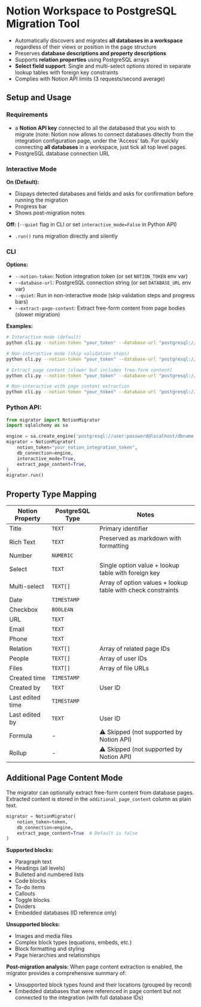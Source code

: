 # Notion Workspace to PostgreSQL Migration Tool

- Automatically discovers and migrates **all databases in a workspace** regardless of their views or position in the page structure
- Preserves **database descriptions and property descriptions**
- Supports **relation properties** using PostgreSQL arrays
- **Select field support**: Single and multi-select options stored in separate lookup tables with foreign key constraints
- Complies with Notion API limits (3 requests/second average)

## Setup and Usage

### Requirements
- a **Notion API key** connected to all the databased that you wish to migrate (note: Notion now allows to connect databases ditectly from the integration configuration page, under the 'Access' tab. For quickly connecting **all databases** in a workspace, just tick all top level pages.
- PostgreSQL database connection URL

### Interactive Mode
**On (Default):**
- Dispays detected databases and fields and asks for confirmation before running the migration
- Progress bar
- Shows post-migration notes

**Off:**
(`--quiet` flag in CLI or set `interactive_mode=False` in Python API)
- `.run()` runs migration directly and silently

### CLI
**Options:**
- `--notion-token`: Notion integration token (or set `NOTION_TOKEN` env var)
- `--database-url`: PostgreSQL connection string (or set `DATABASE_URL` env var)
- `--quiet`: Run in non-interactive mode (skip validation steps and progress bars)
- `--extract-page-content`: Extract free-form content from page bodies (slower migration)

**Examples:**
```bash
# Interactive mode (default)
python cli.py --notion-token "your_token" --database-url "postgresql://..."

# Non-interactive mode (skip validation steps)
python cli.py --notion-token "your_token" --database-url "postgresql://..." --quiet

# Extract page content (slower but includes free-form content)
python cli.py --notion-token "your_token" --database-url "postgresql://..." --extract-page-content

# Non-interactive with page content extraction
python cli.py --notion-token "your_token" --database-url "postgresql://..." --quiet --extract-page-content
```

### Python API:
```python
from migrator import NotionMigrator
import sqlalchemy as sa

engine = sa.create_engine('postgresql://user:password@localhost/dbname')
migrator = NotionMigrator(
    notion_token="your_notion_integration_token",
    db_connection=engine,
    interactive_mode=True,
    extract_page_content=True,
)
migrator.run()
```

## Property Type Mapping

| Notion Property | PostgreSQL Type | Notes |
|----------------|-----------------|-------|
| Title | `TEXT` | Primary identifier |
| Rich Text | `TEXT` | Preserved as markdown with formatting |
| Number | `NUMERIC` | |
| Select | `TEXT` | Single option value + lookup table with foreign key |
| Multi-select | `TEXT[]` | Array of option values + lookup table with check constraints |
| Date | `TIMESTAMP` | |
| Checkbox | `BOOLEAN` | |
| URL | `TEXT` | |
| Email | `TEXT` | |
| Phone | `TEXT` | |
| Relation | `TEXT[]` | Array of related page IDs |
| People | `TEXT[]` | Array of user IDs |
| Files | `TEXT[]` | Array of file URLs |
| Created time | `TIMESTAMP` | |
| Created by | `TEXT` | User ID |
| Last edited time | `TIMESTAMP` | |
| Last edited by | `TEXT` | User ID |
| Formula | - | ⚠️ Skipped (not supported by Notion API) |
| Rollup | - | ⚠️ Skipped (not supported by Notion API) |

## Additional Page Content Mode

The migrator can optionally extract free-form content from database pages. Extracted content is stored in the `additional_page_content` column as plain text.

```python
migrator = NotionMigrator(
    notion_token=token,
    db_connection=engine,
    extract_page_content=True  # Default is false
)
```

**Supported blocks:**
- Paragraph text
- Headings (all levels)
- Bulleted and numbered lists
- Code blocks
- To-do items
- Callouts
- Toggle blocks
- Dividers
- Embedded databases (ID reference only)

**Unsupported blocks:**
- Images and media files
- Complex block types (equations, embeds, etc.)
- Block formatting and styling
- Page hierarchies and relationships

**Post-migration analysis:**
When page content extraction is enabled, the migrator provides a comprehensive summary of:
- Unsupported block types found and their locations (grouped by record)
- Embedded databases that were referenced in page content but not connected to the integration (with full database IDs)
